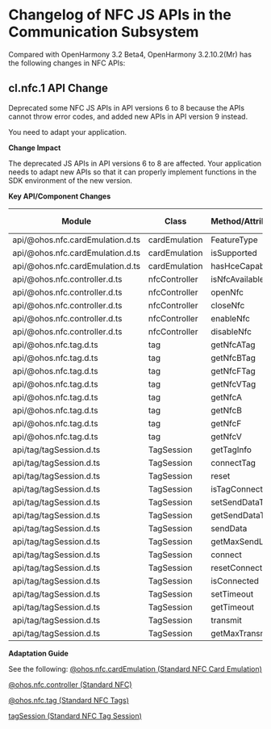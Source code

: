 # Changelog of NFC JS APIs in the Communication Subsystem

Compared with OpenHarmony 3.2 Beta4, OpenHarmony 3.2.10.2(Mr) has the following changes in NFC APIs:

## cl.nfc.1 API Change
Deprecated some NFC JS APIs in API versions 6 to 8 because the APIs cannot throw error codes, and added new APIs in API version 9 instead.

You need to adapt your application.

 **Change Impact**

The deprecated JS APIs in API versions 6 to 8 are affected. Your application needs to adapt new APIs so that it can properly implement functions in the SDK environment of the new version.

**Key API/Component Changes**

| Module                   | Class               | Method/Attribute/Enum/Constant                                         | Change Type|
| ------------------------- | ------------------- | ------------------------------------------------------------ | -------- |
| api/@ohos.nfc.cardEmulation.d.ts        | cardEmulation         | FeatureType  | Deprecated    |
| api/@ohos.nfc.cardEmulation.d.ts        | cardEmulation         | isSupported  | Deprecated    |
| api/@ohos.nfc.cardEmulation.d.ts        | cardEmulation         | hasHceCapability  | Added    |
| api/@ohos.nfc.controller.d.ts        | nfcController         | isNfcAvailable  | Deprecated    |
| api/@ohos.nfc.controller.d.ts        | nfcController         | openNfc  | Deprecated    |
| api/@ohos.nfc.controller.d.ts        | nfcController         | closeNfc  | Deprecated    |
| api/@ohos.nfc.controller.d.ts        | nfcController         | enableNfc  | Added    |
| api/@ohos.nfc.controller.d.ts        | nfcController         | disableNfc  | Added    |
| api/@ohos.nfc.tag.d.ts        | tag         | getNfcATag  | Deprecated    |
| api/@ohos.nfc.tag.d.ts        | tag         | getNfcBTag  | Deprecated    |
| api/@ohos.nfc.tag.d.ts        | tag         | getNfcFTag  | Deprecated    |
| api/@ohos.nfc.tag.d.ts        | tag         | getNfcVTag  | Deprecated    |
| api/@ohos.nfc.tag.d.ts        | tag         | getNfcA  | Added    |
| api/@ohos.nfc.tag.d.ts        | tag         | getNfcB  | Added    |
| api/@ohos.nfc.tag.d.ts        | tag         | getNfcF  | Added    |
| api/@ohos.nfc.tag.d.ts        | tag         | getNfcV  | Added    |
| api/tag/tagSession.d.ts        | TagSession          | getTagInfo  | Deprecated    |
| api/tag/tagSession.d.ts        | TagSession          | connectTag  | Deprecated    |
| api/tag/tagSession.d.ts        | TagSession          | reset  | Deprecated    |
| api/tag/tagSession.d.ts        | TagSession          | isTagConnected  | Deprecated    |
| api/tag/tagSession.d.ts        | TagSession          | setSendDataTimeout  | Deprecated    |
| api/tag/tagSession.d.ts        | TagSession          | getSendDataTimeout  | Deprecated    |
| api/tag/tagSession.d.ts        | TagSession          | sendData  | Deprecated    |
| api/tag/tagSession.d.ts        | TagSession          | getMaxSendLength  | Deprecated    |
| api/tag/tagSession.d.ts        | TagSession          | connect  | Added    |
| api/tag/tagSession.d.ts        | TagSession          | resetConnection  | Added    |
| api/tag/tagSession.d.ts        | TagSession          | isConnected  | Added    |
| api/tag/tagSession.d.ts        | TagSession          | setTimeout  | Added    |
| api/tag/tagSession.d.ts        | TagSession          | getTimeout  | Added    |
| api/tag/tagSession.d.ts        | TagSession          | transmit  | Added    |
| api/tag/tagSession.d.ts        | TagSession          | getMaxTransmitSize  | Added    |

**Adaptation Guide**

See the following:
[@ohos.nfc.cardEmulation (Standard NFC Card Emulation)](../../../application-dev/reference/apis/js-apis-cardEmulation.md)

[@ohos.nfc.controller (Standard NFC)](../../../application-dev/reference/apis/js-apis-nfcController.md)

[@ohos.nfc.tag (Standard NFC Tags)](../../../application-dev/reference/apis/js-apis-nfcTag.md)

[tagSession (Standard NFC Tag Session)](../../../application-dev/reference/apis/js-apis-tagSession.md)


